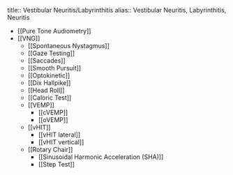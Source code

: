 title:: Vestibular Neuritis/Labyrinthitis
alias:: Vestibular Neuritis, Labyrinthitis, Neuritis

- [[Pure Tone Audiometry]]
- [[VNG]]
	- [[Spontaneous Nystagmus]]
	- [[Gaze Testing]]
	- [[Saccades]]
	- [[Smooth Pursuit]]
	- [[Optokinetic]]
	- [[Dix Hallpike]]
	- [[Head Roll]]
	- [[Caloric Test]]
	- [[VEMP]]
		- [[cVEMP]]
		- [[oVEMP]]
	- [[vHIT]]
		- [[vHIT lateral]]
		- [[vHIT vertical]]
	- [[Rotary Chair]]
		- [[Sinusoidal Harmonic Acceleration (SHA)]]
		- [[Step Test]]